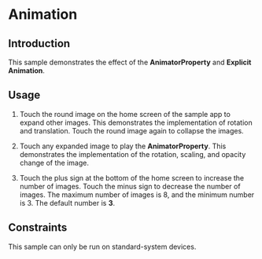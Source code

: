 # Animation

## Introduction

This sample demonstrates the effect of the **AnimatorProperty** and **Explicit Animation**.

## Usage

1. Touch the round image on the home screen of the sample app to expand other images. This demonstrates the implementation of rotation and translation. Touch the round image again to collapse the images.

2. Touch any expanded image to play the **AnimatorProperty**. This demonstrates the implementation of the rotation, scaling, and opacity change of the image.

3. Touch the plus sign at the bottom of the home screen to increase the number of images. Touch the minus sign to decrease the number of images. The maximum number of images is 8, and the minimum number is 3. The default number is **3**.

## Constraints

This sample can only be run on standard-system devices.
